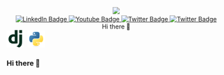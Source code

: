 <div id="header" align="center">

  <img src="https://media.giphy.com/media/qgQUggAC3Pfv687qPC/giphy.gif" width="200"/>
<div id="badges">
  <a href="https://vk.com/just_nekr">
    <img src="https://img.shields.io/badge/VK-blue?style=for-the-badge&logo=vk&logoColor=white" alt="LinkedIn Badge"/>
  </a>
  <a href="https://kaliningrad.hh.ru/resume/814acf94ff0355fbda0039ed1f506278483562">
    <img src="https://img.shields.io/badge/HH.ru-red?style=for-the-badge&logo=hh.ru&logoColor=white" alt="Youtube Badge"/>
  </a>
  <a href="https://t.me/justnekr">
    <img src="https://img.shields.io/badge/Telegram-blue?style=for-the-badge&logo=telegram&logoColor=white" alt="Twitter Badge"/>
  </a>
    <a href="mailto:justnekr@gmail.com">
    <img src="https://img.shields.io/badge/Gmail-red?style=for-the-badge&logo=gmail&logoColor=white" alt="Twitter Badge"/>
  </a>
    
</div>
Hi there 👋
</div>
<div>
<img src="https://github.com/devicons/devicon/blob/master/icons/django/django-plain.svg" title="Django" alt="Django" width="40" height="40"/>&nbsp;
<img src="https://github.com/devicons/devicon/blob/master/icons/python/python-original.svg" title="Python" alt="Python" width="40" height="40"/>&nbsp;
</div>


### Hi there 👋



<!--
**JustNekr/JustNekr** is a ✨ _special_ ✨ repository because its `README.md` (this file) appears on your GitHub profile.

Here are some ideas to get you started:

- 🔭 I’m currently working on ...
- 🌱 I’m currently learning ...
- 👯 I’m looking to collaborate on ...
- 🤔 I’m looking for help with ...
- 💬 Ask me about ...
- 📫 How to reach me: ...
- 😄 Pronouns: ...
- ⚡ Fun fact: ...
-->
